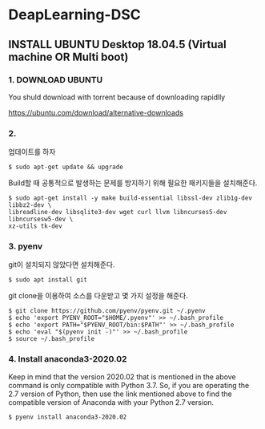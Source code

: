 # DeapLearning-DSC

## INSTALL UBUNTU Desktop 18.04.5 (Virtual machine OR Multi boot)
 
### 1. DOWNLOAD UBUNTU 

You shuld download with torrent because of downloading rapidlly

https://ubuntu.com/download/alternative-downloads

### 2. 

업데이트를 하자
```
$ sudo apt-get update && upgrade
```

Build할 때 공통적으로 발생하는 문제를 방지하기 위해 필요한 패키지들을 설치해준다.
```
$ sudo apt-get install -y make build-essential libssl-dev zlib1g-dev libbz2-dev \
libreadline-dev libsqlite3-dev wget curl llvm libncurses5-dev libncursesw5-dev \
xz-utils tk-dev
```

### 3. pyenv

git이 설치되지 않았다면 설치해준다.
```
$ sudo apt install git
```

git clone을 이용하여 소스를 다운받고 몇 가지 설정을 해준다.
```
$ git clone https://github.com/pyenv/pyenv.git ~/.pyenv
$ echo 'export PYENV_ROOT="$HOME/.pyenv"' >> ~/.bash_profile
$ echo 'export PATH="$PYENV_ROOT/bin:$PATH"' >> ~/.bash_profile
$ echo 'eval "$(pyenv init -)"' >> ~/.bash_profile
$ source ~/.bash_profile
```

### 4. Install anaconda3-2020.02

Keep in mind that the version 2020.02 that is mentioned in the above command is only compatible with Python 3.7. So, if you are operating the 2.7 version of Python, then use the link mentioned above to find the compatible version of Anaconda with your Python 2.7 version.

```
$ pyenv install anaconda3-2020.02
```




